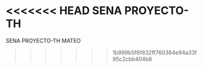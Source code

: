 <<<<<<< HEAD
SENA PROYECTO-TH
=======
SENA PROYECTO-TH MATEO
>>>>>>> 1b999b5f6f832ff760384e94a33f95c2cbb404b6
